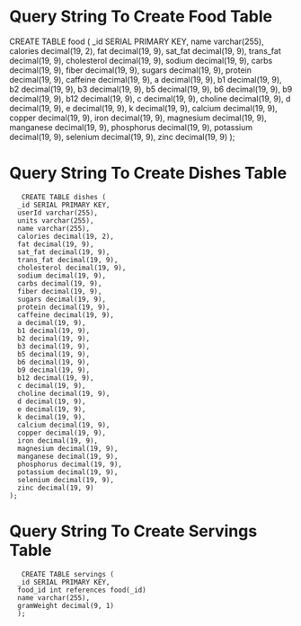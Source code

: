 # Query String To Create Food Table
   CREATE TABLE food (
      _id SERIAL PRIMARY KEY,
      name varchar(255),
      calories decimal(19, 2),
      fat decimal(19, 9),
      sat_fat decimal(19, 9),
      trans_fat decimal(19, 9),
      cholesterol decimal(19, 9),
      sodium decimal(19, 9),
      carbs decimal(19, 9),
      fiber decimal(19, 9),
      sugars decimal(19, 9),
      protein decimal(19, 9),
      caffeine decimal(19, 9),
      a decimal(19, 9), 
      b1 decimal(19, 9), 
      b2 decimal(19, 9), 
      b3 decimal(19, 9), 
      b5 decimal(19, 9), 
      b6 decimal(19, 9), 
      b9 decimal(19, 9), 
      b12 decimal(19, 9), 
      c decimal(19, 9), 
      choline decimal(19, 9), 
      d decimal(19, 9), 
      e decimal(19, 9), 
      k decimal(19, 9), 
      calcium decimal(19, 9), 
      copper decimal(19, 9), 
      iron decimal(19, 9),
      magnesium decimal(19, 9),
      manganese decimal(19, 9),
      phosphorus decimal(19, 9),
      potassium decimal(19, 9),
      selenium decimal(19, 9),
      zinc decimal(19, 9)
    );

# Query String To Create Dishes Table
       CREATE TABLE dishes (
      _id SERIAL PRIMARY KEY,
      userId varchar(255),
      units varchar(255),
      name varchar(255),
      calories decimal(19, 2),
      fat decimal(19, 9),
      sat_fat decimal(19, 9),
      trans_fat decimal(19, 9),
      cholesterol decimal(19, 9),
      sodium decimal(19, 9),
      carbs decimal(19, 9),
      fiber decimal(19, 9),
      sugars decimal(19, 9),
      protein decimal(19, 9),
      caffeine decimal(19, 9),
      a decimal(19, 9), 
      b1 decimal(19, 9), 
      b2 decimal(19, 9), 
      b3 decimal(19, 9), 
      b5 decimal(19, 9), 
      b6 decimal(19, 9), 
      b9 decimal(19, 9), 
      b12 decimal(19, 9), 
      c decimal(19, 9), 
      choline decimal(19, 9), 
      d decimal(19, 9), 
      e decimal(19, 9), 
      k decimal(19, 9), 
      calcium decimal(19, 9), 
      copper decimal(19, 9), 
      iron decimal(19, 9),
      magnesium decimal(19, 9),
      manganese decimal(19, 9),
      phosphorus decimal(19, 9),
      potassium decimal(19, 9),
      selenium decimal(19, 9),
      zinc decimal(19, 9)
    );

# Query String To Create Servings Table
       CREATE TABLE servings (
      _id SERIAL PRIMARY KEY,
      food_id int references food(_id)
      name varchar(255),
      gramWeight decimal(9, 1)
      );